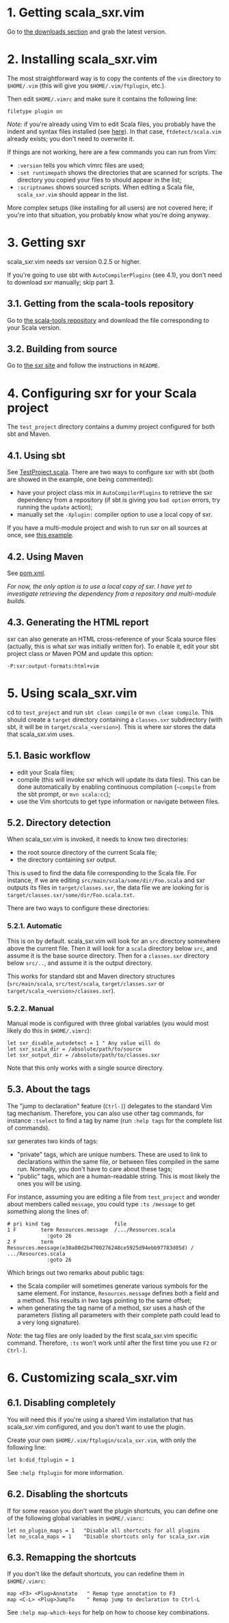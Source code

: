 # 1. Getting scala_sxr.vim

Go to [the downloads section](http://github.com/olim7t/scala_sxr_vim/downloads) and grab the latest version.

# 2. Installing scala_sxr.vim

The most straightforward way is to copy the contents of the `vim` directory to `$HOME/.vim` (this will give you `$HOME/.vim/ftplugin`, etc.).

Then edit `$HOME/.vimrc` and make sure it contains the following line:

	filetype plugin on

_Note:_ if you're already using Vim to edit Scala files, you probably have the indent and syntax files installed (see [here](http://www.scala-lang.org/node/91#tool_support)). In that case, `ftdetect/scala.vim` already exists; you don't need to overwrite it.

If things are not working, here are a few commands you can run from Vim:

* `:version` tells you which vimrc files are used;
* `:set runtimepath` shows the directories that are scanned for scripts. The directory you copied your files to should appear in the list;
* `:scriptnames` shows sourced scripts. When editing a Scala file, `scala_sxr.vim` should appear in the list.

More complex setups (like installing for all users) are not covered here; if you're into that situation, you probably know what you're doing anyway.

# 3. Getting sxr

scala_sxr.vim needs sxr version 0.2.5 or higher.

If you're going to use sbt with `AutoCompilerPlugins` (see 4.1), you don't need to download sxr manually; skip part 3.

## 3.1. Getting from the scala-tools repository

Go to [the scala-tools repository](http://scala-tools.org/repo-releases/org/scala-tools/sxr) and download the file corresponding to your Scala version.

## 3.2. Building from source

Go to [the sxr site](http://github.com/harrah/browse) and follow the instructions in `README`.


# 4. Configuring sxr for your Scala project

The `test_project` directory contains a dummy project configured for both sbt and Maven.

## 4.1. Using sbt

See [TestProject.scala](http://github.com/olim7t/scala_sxr_vim/blob/master/test_project/project/build/TestProject.scala). There are two ways to configure sxr with sbt (both are showed in the example, one being commented):

* have your project class mix in `AutoCompilerPlugins` to retrieve the sxr dependency from a repository (if sbt is giving you `bad option` errors, try running the `update` action);
* manually set the `-Xplugin:` compiler option to use a local copy of sxr.

If you have a multi-module project and wish to run sxr on all sources at once, see [this example](http://github.com/harrah/xsbt/blob/master/project/build/Sxr.scala).

## 4.2. Using Maven

See [pom.xml](http://github.com/olim7t/scala_sxr_vim/blob/master/test_project/pom.xml).

_For now, the only option is to use a local copy of sxr. I have yet to investigate retrieving the dependency from a repository and multi-module builds._

## 4.3. Generating the HTML report

sxr can also generate an HTML cross-reference of your Scala source files (actually, this is what sxr was initially written for). To enable it, edit your sbt project class or Maven POM and update this option:

	-P:sxr:output-formats:html+vim

# 5. Using scala_sxr.vim

cd to `test_project` and run `sbt clean compile` or `mvn clean compile`. This should create a `target` directory containing a `classes.sxr` subdirectory (with sbt, it will be in `target/scala_<version>`). This is where sxr stores the data that scala_sxr.vim uses.

## 5.1. Basic workflow

* edit your Scala files;
* compile (this will invoke sxr which will update its data files). This can be done automatically by enabling continuous compilation (`~compile` from the sbt prompt, or `mvn scala:cc`);
* use the Vim shortcuts to get type information or navigate between files.

## 5.2. Directory detection

When scala_sxr.vim is invoked, it needs to know two directories:

* the root source directory of the current Scala file;
* the directory containing sxr output.

This is used to find the data file corresponding to the Scala file. For instance, if we are editing `src/main/scala/some/dir/Foo.scala` and sxr outputs its files in `target/classes.sxr`, the data file we are looking for is `target/classes.sxr/some/dir/Foo.scala.txt`.

There are two ways to configure these directories:

### 5.2.1. Automatic

This is on by default. scala_sxr.vim will look for an `src` directory somewhere above the current file. Then it will look for a `scala` directory below `src`, and assume it is the base source directory. Then for a `classes.sxr` directory below `src/..`, and assume it is the output directory.

This works for standard sbt and Maven directory structures (`src/main/scala`, `src/test/scala`, `target/classes.sxr` or `target/scala_<version>/classes.sxr`). 

### 5.2.2. Manual

Manual mode is configured with three global variables (you would most likely do
this in `$HOME/.vimrc`):

	let sxr_disable_autodetect = 1 " Any value will do
	let sxr_scala_dir = /absolute/path/to/source
	let sxr_output_dir = /absolute/path/to/classes.sxr

Note that this only works with a single source directory.

## 5.3. About the tags

The "jump to declaration" feature (`Ctrl-]`) delegates to the standard Vim tag mechanism. Therefore, you can also use other tag commands, for instance `:tselect` to find a tag by name (run `:help tags` for the complete list of commands).

sxr generates two kinds of tags:

* "private" tags, which are unique numbers. These are used to link to declarations within the same file, or between files compiled in the same run. Normally, you don't have to care about these tags;
* "public" tags, which are a human-readable string. This is most likely the ones you will be using.

For instance, assuming you are editing a file from `test_project` and wonder about members called `message`, you could type `:ts /message` to get something along the lines of:

	# pri kind tag                     file
	1 F        term Resources.message  /.../Resources.scala
	             :goto 26
	2 F        term Resources.message(e30a80d2b4700276248ce5925d94ebb97783d05d) / .../Resources.scala
	             :goto 26

Which brings out two remarks about public tags:

* the Scala compiler will sometimes generate various symbols for the same element. For instance, `Resources.message` defines both a field and a method. This results in two tags pointing to the same offset;
* when generating the tag name of a method, sxr uses a hash of the parameters (listing all parameters with their complete path could lead to a very long signature).

_Note:_ the tag files are only loaded by the first scala_sxr.vim specific command. Therefore, `:ts` won't work until after the first time you use `F2` or `Ctrl-]`.

# 6. Customizing scala_sxr.vim

## 6.1. Disabling completely

You will need this if you're using a shared Vim installation that has scala_sxr.vim configured, and you don't want to use the plugin.

Create your own `$HOME/.vim/ftplugin/scala_sxr.vim`, with only the following line:

	let b:did_ftplugin = 1

See `:help ftplugin` for more information.

## 6.2. Disabling the shortcuts

If for some reason you don't want the plugin shortcuts, you can define one of the following global variables in `$HOME/.vimrc`:

	let no_plugin_maps = 1   "Disable all shortcuts for all plugins
	let no_scala_maps = 1    "Disable shortcuts only for scala_sxr.vim

## 6.3. Remapping the shortcuts

If you don't like the default shortcuts, you can redefine them in `$HOME/.vimrc`:

	map <F3> <Plug>Annotate   " Remap type annotation to F3
	map <C-L> <Plug>JumpTo    " Remap jump to declaration to Ctrl-L

See `:help map-which-keys` for help on how to choose key combinations.
